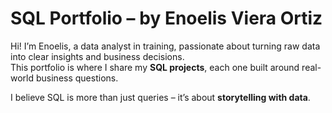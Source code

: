 #  SQL Portfolio – by Enoelis Viera Ortiz  

Hi! I’m Enoelis, a data analyst in training, passionate about turning raw data into clear insights and business decisions.  
This portfolio is where I share my **SQL projects**, each one built around real-world business questions.  

I believe SQL is more than just queries – it’s about **storytelling with data**.  
